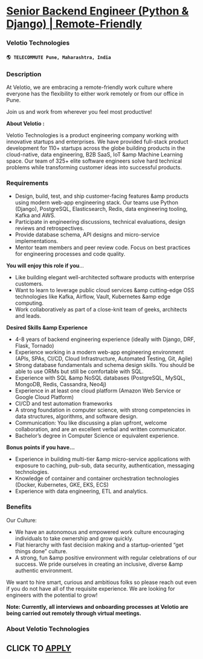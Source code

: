 # [Senior Backend Engineer (Python & Django) | Remote-Friendly](https://www.remotewlb.com/apply/senior-backend-engineer-python-django-remote-friendly)  
### Velotio Technologies  
#### `🌎 TELECOMMUTE Pune, Maharashtra, India`  

### **Description**

At Velotio, we are embracing a remote-friendly work culture where everyone has the flexibility to either work remotely or from our office in Pune.

Join us and work from wherever you feel most productive!

 **About Velotio :**

Velotio Technologies is a product engineering company working with innovative startups and enterprises. We have provided full-stack product development for 110+ startups across the globe building products in the cloud-native, data engineering, B2B SaaS, IoT &amp Machine Learning space. Our team of 325+ elite software engineers solve hard technical problems while transforming customer ideas into successful products.

###  **Requirements**

  * Design, build, test, and ship customer-facing features &amp products using modern web-app engineering stack. Our teams use Python (Django), PostgreSQL, Elasticsearch, Redis, data engineering tooling, Kafka and AWS.
  * Participate in engineering discussions, technical evaluations, design reviews and retrospectives.
  * Provide database schema, API designs and micro-service implementations.
  * Mentor team members and peer review code. Focus on best practices for engineering processes and code quality.

**You will enjoy this role if you**...

  * Like building elegant well-architected software products with enterprise customers.
  * Want to learn to leverage public cloud services &amp cutting-edge OSS technologies like Kafka, Airflow, Vault, Kubernetes &amp edge computing.
  * Work collaboratively as part of a close-knit team of geeks, architects and leads.

**Desired Skills &amp Experience**

  * 4-8 years of backend engineering experience (ideally with Django, DRF, Flask, Tornado)
  * Experience working in a modern web-app engineering environment (APIs, SPAs, CI/CD, Cloud Infrastructure, Automated Testing, Git, Agile)
  * Strong database fundamentals and schema design skills. You should be able to use ORMs but still be comfortable with SQL.
  * Experience with SQL &amp NoSQL databases (PostgreSQL, MySQL, MongoDB, Redis, Cassandra, Neo4j)
  * Experience in at least one cloud platform (Amazon Web Service or Google Cloud Platform)
  * CI/CD and test automation frameworks
  * A strong foundation in computer science, with strong competencies in data structures, algorithms, and software design.
  * Communication: You like discussing a plan upfront, welcome collaboration, and are an excellent verbal and written communicator.
  * Bachelor’s degree in Computer Science or equivalent experience.

**Bonus points if you have...**

  * Experience in building multi-tier &amp micro-service applications with exposure to caching, pub-sub, data security, authentication, messaging technologies.
  * Knowledge of container and container orchestration technologies (Docker, Kubernetes, GKE, EKS, ECS)
  * Experience with data engineering, ETL and analytics.

### **Benefits**

Our Culture:

  * We have an autonomous and empowered work culture encouraging individuals to take ownership and grow quickly.
  * Flat hierarchy with fast decision making and a startup-oriented “get things done” culture.
  * A strong, fun &amp positive environment with regular celebrations of our success. We pride ourselves in creating an inclusive, diverse &amp authentic environment.

We want to hire smart, curious and ambitious folks so please reach out even if you do not have all of the requisite experience. We are looking for engineers with the potential to grow!

 **Note: Currently, all interviews and onboarding processes at Velotio are being carried out remotely through virtual meetings.**

###  **About Velotio Technologies**

  
## CLICK TO [APPLY](https://www.remotewlb.com/apply/senior-backend-engineer-python-django-remote-friendly)

